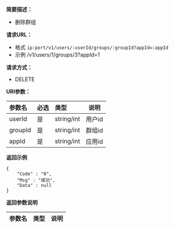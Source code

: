
**简要描述：**

- 删除群组

**请求URL：**
- 格式 ` ip:port/v1/users/:userId/groups/:groupId?appId=:appId `
- 示例 /v1/users/1/groups/3?appId=1

**请求方式：**
- DELETE

**URI参数：**

|参数名|必选|类型|说明|
|:----    |:---|:----- |-----   |
|userId |是  |string/int |用户id  |
|groupId |是  |string/int |群组id   |
|appId |是  |string/int |应用id   |

 **返回示例**

 ```
 {
     "Code" : "0",
     "Msg" : "成功",
     "Data" : null
 }

 ```



 **返回参数说明**

|参数名|类型|说明|
|:-----  |:-----|-----                           |



